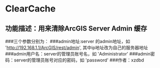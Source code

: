 ClearCache
==========
功能描述：用来清除ArcGIS Server Admin 缓存
--------------------------------------------
###三个参数分别为：
###admin地址:server 的admin地址，如  'http://192.168.1.1/ArcGIS/rest/admin', 其中ip地址改为自己的服务器地址
###admin用户名：server的管理员账号名，如 'Administrator'
###admin密码：server的管理员账号对应的密码，如 'password'
###作者：xzdbd
